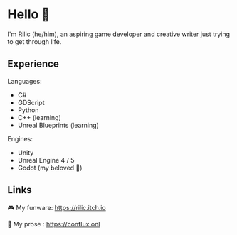 # Hello :fox_face:
I'm Rilic (he/him), an aspiring game developer and creative writer just trying to get through life.

## Experience

Languages:
- C#
- GDScript
- Python
- C++ (learning)
- Unreal Blueprints (learning)

Engines: 
- Unity
- Unreal Engine 4 / 5
- Godot (my beloved :pleading_face:)

## Links

🎮 My funware: https://rilic.itch.io

🌌 My prose : https://conflux.onl
